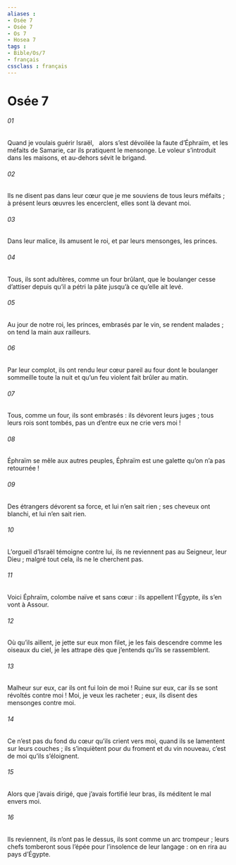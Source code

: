 ```yaml
---
aliases : 
- Osée 7
- Osée 7
- Os 7
- Hosea 7
tags : 
- Bible/Os/7
- français
cssclass : français
---
```


# Osée 7

###### 01
Quand je voulais guérir Israël,
  alors s’est dévoilée la faute d’Éphraïm,
et les méfaits de Samarie,
car ils pratiquent le mensonge.
Le voleur s’introduit dans les maisons,
et au-dehors sévit le brigand.
###### 02
Ils ne disent pas dans leur cœur
que je me souviens de tous leurs méfaits ;
à présent leurs œuvres les encerclent,
elles sont là devant moi.
###### 03
Dans leur malice, ils amusent le roi,
et par leurs mensonges, les princes.
###### 04
Tous, ils sont adultères,
comme un four brûlant,
que le boulanger cesse d’attiser
depuis qu’il a pétri la pâte jusqu’à ce qu’elle ait levé.
###### 05
Au jour de notre roi,
les princes, embrasés par le vin,
se rendent malades ;
on tend la main aux railleurs.
###### 06
Par leur complot,
ils ont rendu leur cœur pareil au four
dont le boulanger sommeille toute la nuit
et qu’un feu violent fait brûler au matin.
###### 07
Tous, comme un four, ils sont embrasés :
ils dévorent leurs juges ;
tous leurs rois sont tombés,
pas un d’entre eux ne crie vers moi !
###### 08
Éphraïm se mêle aux autres peuples,
Éphraïm est une galette qu’on n’a pas retournée !
###### 09
Des étrangers dévorent sa force,
et lui n’en sait rien ;
ses cheveux ont blanchi,
et lui n’en sait rien.
###### 10
L’orgueil d’Israël témoigne contre lui,
ils ne reviennent pas au Seigneur, leur Dieu ;
malgré tout cela, ils ne le cherchent pas.
###### 11
Voici Éphraïm,
colombe naïve et sans cœur :
ils appellent l’Égypte,
ils s’en vont à Assour.
###### 12
Où qu’ils aillent, je jette sur eux mon filet,
je les fais descendre comme les oiseaux du ciel,
je les attrape dès que j’entends qu’ils se rassemblent.
###### 13
Malheur sur eux, car ils ont fui loin de moi !
Ruine sur eux, car ils se sont révoltés contre moi !
Moi, je veux les racheter ;
eux, ils disent des mensonges contre moi.
###### 14
Ce n’est pas du fond du cœur qu’ils crient vers moi,
quand ils se lamentent sur leurs couches ;
ils s’inquiètent pour du froment et du vin nouveau,
c’est de moi qu’ils s’éloignent.
###### 15
Alors que j’avais dirigé,
que j’avais fortifié leur bras,
ils méditent le mal envers moi.
###### 16
Ils reviennent, ils n’ont pas le dessus,
ils sont comme un arc trompeur ;
leurs chefs tomberont sous l’épée
pour l’insolence de leur langage :
on en rira au pays d’Égypte.
